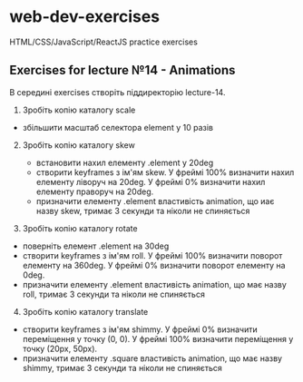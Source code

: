 # web-dev-exercises
HTML/CSS/JavaScript/ReactJS practice exercises
## Exercises for lecture №14 - Animations

В середині exercises створіть піддиректорію lecture-14. 

1. Зробіть копію каталогу scale
  - збільшити масштаб селектора element у 10 разів 
    

2. Зробіть копію каталогу skew
    - встановити нахил елементу .element у 20deg
    - створити keyframes з ім'ям skew. У фреймі 100% визначити нахил елементу ліворуч на 20deg. У фреймі 0% визначити нахил елементу праворуч на 20deg.
    - призначити елементу .element властивість animation, що иає назву skew, тримає 3 секунди та ніколи не спиняється

3. Зробіть копію каталогу rotate
  - поверніть елемент .element на 30deg
  - створити keyframes з ім'ям roll. У фреймі 100% визначити поворот елементу на 360deg. У фреймі 0% визначити поворот елементу на 0deg.
  - призначити елементу .element властивість animation, що має назву roll, тримає 3 секунди та ніколи не спиняється

4. Зробіть копію каталогу translate
  - створити keyframes з ім'ям shimmy. У фреймі 0% визначити переміщення у точку (0, 0). У фреймі 100% визначити переміщення у точку (20px, 50px).
  - призначити елементу .square властивість animation, що має назву shimmy, тримає 3 секунди та ніколи не спиняється

